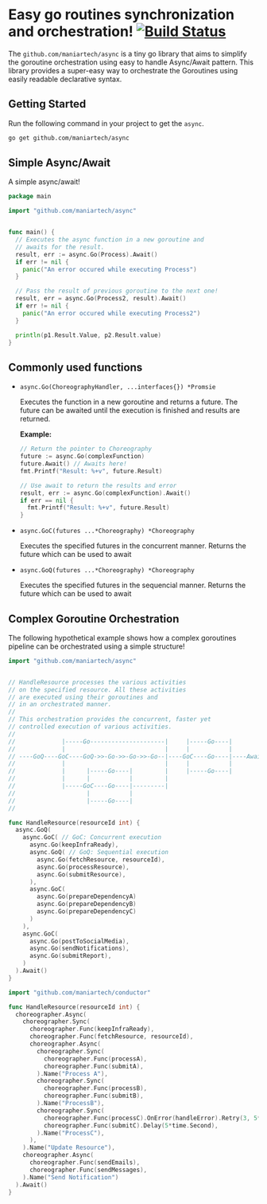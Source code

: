# Easy go routines synchronization and orchestration!  [![Build Status](https://travis-ci.com/maniartech/async.svg?branch=master)](https://travis-ci.com/maniartech/async)

The `github.com/maniartech/async` is a tiny go library that aims to simplify the goroutine orchestration using easy to handle Async/Await pattern. This library provides a super-easy way to orchestrate the Goroutines using easily readable declarative syntax.

## Getting Started

Run the following command in your project to get the `async`.
```sh
go get github.com/maniartech/async
```


## Simple Async/Await
A simple async/await!
```go
package main

import "github.com/maniartech/async"


func main() {
  // Executes the async function in a new goroutine and
  // awaits for the result.
  result, err := async.Go(Process).Await()
  if err != nil {
    panic("An error occured while executing Process")
  }

  // Pass the result of previous goroutine to the next one!
  result, err = async.Go(Process2, result).Await()
  if err != nil {
    panic("An error occured while executing Process2")
  }

  println(p1.Result.Value, p2.Result.value)
}
```

## Commonly used functions



* `async.Go(ChoreographyHandler, ...interfaces{}) *Promsie`

  Executes the function in a new goroutine and returns a future. The future can be awaited until the execution is finished and results are returned.

  **Example:**

  ```go
  // Return the pointer to Choreography
  future := async.Go(complexFunction)
  future.Await() // Awaits here!
  fmt.Printf("Result: %+v", future.Result)

  // Use await to return the results and error
  result, err := async.Go(complexFunction).Await()
  if err == nil {
    fmt.Printf("Result: %+v", future.Result)
  }
  ```

* `async.GoC(futures ...*Choreography) *Choreography`

  Executes the specified futures in the concurrent manner. Returns the future which can be used to await

* `async.GoQ(futures ...*Choreography) *Choreography`

  Executes the specified futures in the sequencial manner. Returns the future which can be used to await

## Complex Goroutine Orchestration

The following hypothetical example shows how a complex goroutines pipeline can be orchestrated using a simple structure!

```go
import "github.com/maniartech/async"


// HandleResource processes the various activities
// on the specified resource. All these activities
// are executed using their goroutines and
// in an orchestrated manner.
//
// This orchestration provides the concurrent, faster yet
// controlled execution of various activities.
//
//             |-----Go---------------------|     |-----Go----|
//             |                            |     |           |
// ----GoQ----GoC----GoQ->>-Go->>-Go->>-Go--|----GoC----Go----|----Await----
//             |                            |     |           |
//             |      |-----Go----|         |     |-----Go----|
//             |      |           |         |
//             |-----GoC----Go----|---------|
//                    |           |
//                    |-----Go----|
//

func HandleResource(resourceId int) {
  async.GoQ(
    async.GoC( // GoC: Concurrent execution
      async.Go(keepInfraReady),
      async.GoQ( // GoQ: Sequential execution
        async.Go(fetchResource, resourceId),
        async.Go(processResource),
        async.Go(submitResource),
      ),
      async.GoC(
        async.Go(prepareDependencyA)
        async.Go(prepareDependencyB)
        async.Go(prepareDependencyC)
      )
    ),
    async.GoC(
      async.Go(postToSocialMedia),
      async.Go(sendNotifications),
      async.Go(submitReport),
    )
  ).Await()
}

import "github.com/maniartech/conductor"

func HandleResource(resourceId int) {
  choreographer.Async(
    choreographer.Sync(
      choreographer.Func(keepInfraReady),
      choreographer.Func(fetchResource, resourceId),
      choreographer.Async(
        choreographer.Sync(
          choreographer.Func(processA),
          choreographer.Func(submitA),
        ).Name("Process A"),
        choreographer.Sync(
          choreographer.Func(processB),
          choreographer.Func(submitB),
        ).Name("ProcessB"),
        choreographer.Sync(
          choreographer.Func(processC).OnError(handleError).Retry(3, 5*time.Second).Timeout(10*time.Second),
          choreographer.Func(submitC).Delay(5*time.Second),
        ).Name("ProcessC"),
      ),
    ).Name("Update Resource"),
    choreographer.Async(
      choreographer.Func(sendEmails),
      choreographer.Func(sendMessages),
    ).Name("Send Notification")
  ).Await()
}
```
